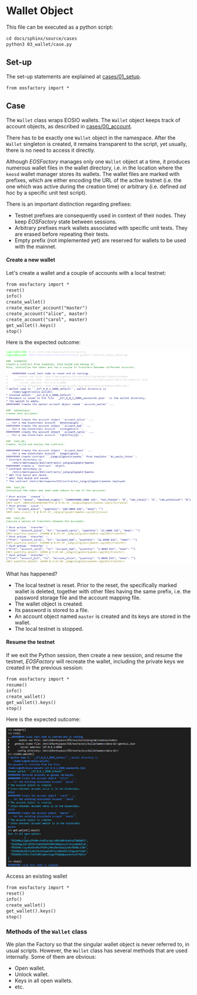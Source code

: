 # Wallet Object

This file can be executed as a python script:
```
cd docs/sphinx/source/cases
python3 03_wallet/case.py
```

## Set-up

The set-up statements are explained at [cases/01_setup](../cases/01_setup/case.html).

```
from eosfactory import *
```

## Case

The `Wallet` class wraps EOSIO wallets. The `Wallet` object keeps track of account objects, as described in [cases/00_account](../cases/00_account/case.html).

There has to be exactly one `Wallet` object in the namespace. After the `Wallet` singleton is created, it remains transparent to the script, yet usually, there is no need to access it directly.

Although *EOSFactory* manages only one `Wallet` object at a time, it produces numerous wallet files in the wallet directory, i.e. in the location where the `keosd` wallet manager stores its wallets. The wallet files are marked with prefixes, which are either encoding the URL of the active testnet (i.e. the one which was active during the creation time) or arbitrary  (i.e. defined *ad hoc* by a specific unit test script).

There is an important distinction regarding prefixes:

* Testnet prefixes are consequently used in context of their nodes. They keep *EOSFactory* state between sessions.
* Arbitrary prefixes mark wallets associated with specific unit tests. They are erased before repeating their tests.
* Empty prefix (not implemented yet) are reserved for wallets to be used with the mainnet.

#### Create a new wallet

Let's create a wallet and a couple of accounts with a local testnet:

```
from eosfactory import *
reset()
info()
create_wallet()
create_master_account("master")
create_account("alice", master)
create_account("carol", master)
get_wallet().keys()
stop()
```

Here is the expected outcome:

![local_wallet](./img/Untitled2.png)

What has happened?

* The local testnet is reset. Prior to the reset, the specifically marked wallet is deleted, together with other files having the same prefix, i.e. the password storage file and the account mapping file.
* The wallet object is created.
* Its password is stored to a file.
* An account object named `master` is created and its keys are stored in the wallet.
* The local testnet is stopped.

#### Resume the testnet

If we exit the Python session, then create a new session, and resume the testnet, *EOSFactory* will recreate the wallet, including the private keys we created in the previous session:

```
from eosfactory import *
resume()
info()
create_wallet()
get_wallet().keys()
stop()
```

Here is the expected outcome:

![local_wallet_reopen](./img/02.png)

Access an existing wallet

```
from eosfactory import *
reset()
info()
create_wallet()
get_wallet().keys()
stop()
```



### Methods of the `Wallet` class

We plan the Factory so that the singular wallet object is never referred to, in usual scripts. However, the `Wallet` class has several methods that are used internally. Some of them are obvious:

* Open wallet.
* Unlock wallet.
* Keys in all open wallets.
* etc.
